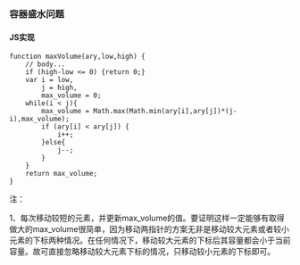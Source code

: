 ### **容器盛水问题**
#### **JS实现**

    function maxVolume(ary,low,high) {
        // body...
        if (high-low <= 0) {return 0;}
        var i = low,
            j = high,
            max_volume = 0;
        while(i < j){
            max_volume = Math.max(Math.min(ary[i],ary[j])*(j-i),max_volume);
            if (ary[i] < ary[j]) {
                i++;
            }else{
                j--;
            }
        }
        return max_volume;
    }
注：

1、每次移动较短的元素，并更新max_volume的值。要证明这样一定能够有取得做大的max_volume很简单，因为移动两指针的方案无非是移动较大元素或者较小元素的下标两种情况。在任何情况下，移动较大元素的下标后其容量都会小于当前容量。故可直接忽略移动较大元素下标的情况，只移动较小元素的下标即可。
